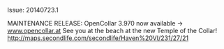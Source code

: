 Issue: 20140723.1

MAINTENANCE RELEASE: OpenCollar 3.970
now available -> www.opencollar.at
See you at the beach at the new
Temple of the Collar! http://maps.secondlife.com/secondlife/Haven%20VI/231/27/21
